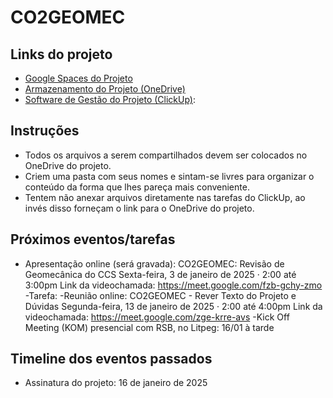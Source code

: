 # CO2GEOMEC

## Links do projeto

- [Google Spaces do Projeto](https://mail.google.com/mail/u/0/#chat/space/AAAADaHwLT0)
- [Armazenamento do Projeto (OneDrive)]()   
- [Software de Gestão do Projeto (ClickUp)](): 

## Instruções

- Todos os arquivos a serem compartilhados devem ser colocados no OneDrive do projeto.
- Criem uma pasta com seus nomes e sintam-se livres para organizar o conteúdo da forma que lhes pareça mais conveniente.
- Tentem não anexar arquivos diretamente nas tarefas do ClickUp, ao invés disso forneçam o link para o OneDrive do projeto. 

## Próximos eventos/tarefas

- Apresentação online (será gravada):
CO2GEOMEC: Revisão de Geomecânica do CCS
Sexta-feira, 3 de janeiro de 2025 · 2:00 até 3:00pm
Link da videochamada: https://meet.google.com/fzb-gchy-zmo
-Tarefa:
-Reunião online:
CO2GEOMEC - Rever Texto do Projeto e Dúvidas
Segunda-feira, 13 de janeiro de 2025 · 2:00 até 4:00pm
Link da videochamada: https://meet.google.com/zge-krre-avs
-Kick Off Meeting (KOM) presencial com RSB, no Litpeg:  16/01 à tarde

## Timeline dos eventos passados

- Assinatura do projeto:  16 de janeiro de 2025
